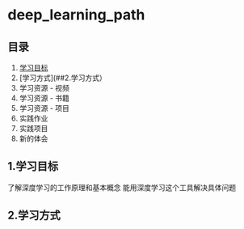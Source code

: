 # deep_learning_path

## 目录
1. [学习目标](##1.学习目标)
2. [学习方式](##2.学习方式）
3. 学习资源 - 视频
4. 学习资源 - 书籍
5. 学习资源 - 项目
6. 实践作业
7. 实践项目
8. 新的体会

## 1.学习目标
了解深度学习的工作原理和基本概念
能用深度学习这个工具解决具体问题


## 2.学习方式
